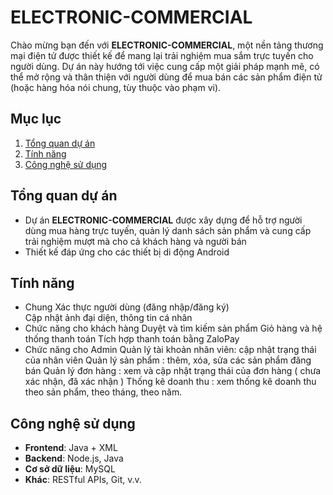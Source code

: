 # ELECTRONIC-COMMERCIAL

Chào mừng bạn đến với **ELECTRONIC-COMMERCIAL**, một nền tảng thương mại điện tử được thiết kế để mang lại trải nghiệm mua sắm trực tuyến cho người dùng. Dự án này hướng tới việc cung cấp một giải pháp mạnh mẽ, có thể mở rộng và thân thiện với người dùng để mua bán các sản phẩm điện tử (hoặc hàng hóa nói chung, tùy thuộc vào phạm vi).

## Mục lục
1. [Tổng quan dự án](#tổng-quan-dự-án)
2. [Tính năng](#tính-năng)
3. [Công nghệ sử dụng](#công-nghệ-sử-dụng)

## Tổng quan dự án
- Dự án **ELECTRONIC-COMMERCIAL** được xây dựng để hỗ trợ người dùng mua hàng trực tuyến, quản lý danh sách sản phẩm và cung cấp trải nghiệm mượt mà cho cả khách hàng và người bán
- Thiết kế đáp ứng cho các thiết bị di động Android 

## Tính năng
+ Chung
  Xác thực người dùng (đăng nhập/đăng ký)\
  Cập nhật ảnh đại diện, thông tin cá nhân
+ Chức năng cho khách hàng
  Duyệt và tìm kiếm sản phẩm
  Giỏ hàng và hệ thống thanh toán
  Tích hợp thanh toán bằng ZaloPay
+ Chức năng cho Admin
  Quản lý tài khoản nhân viên: cập nhật trạng thái của nhân viên
  Quản lý sản phẩm : thêm, xóa, sửa các sản phẩm đăng bán
  Quản lý đơn hàng : xem và cập nhật trạng thái của đơn hàng ( chưa xác nhận, đã xác nhận )
  Thống kê doanh thu : xem thống kê doanh thu theo sản phẩm, theo tháng, theo năm.


## Công nghệ sử dụng
- **Frontend**: Java + XML
- **Backend**: Node.js, Java
- **Cơ sở dữ liệu**: MySQL
- **Khác**: RESTful APIs, Git, v.v.
